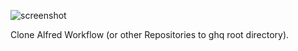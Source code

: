 ![screenshot](http://cl.ly/Z62r/Image%202014-12-25%20at%208.19.15%20%E5%8D%88%E5%BE%8C.png)

Clone Alfred Workflow (or other Repositories to ghq root directory).
